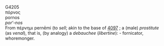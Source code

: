 G4205  
πόρνος  
pornos  
*por‘-nos*  
From πέρνημι pernēmi (to *sell*; akin to the base of [4097](g4097) ; a
(male) *prostitute* (as *venal*), that is, (by analogy) a *debauchee*
(*libertine*): - fornicator, whoremonger.  
